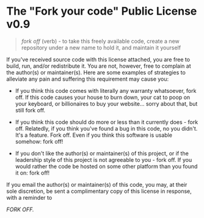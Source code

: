 # The "Fork your code" Public License v0.9

> _fork off_ (verb) - to take this freely available code, create a new
> repository under a new name to hold it, and maintain it yourself

If you've received source code with this license attached, you are free to
build, run, and/or redistribute it. You are not, however, free to complain at
the author(s) or maintainer(s). Here are some examples of strategies to
alleviate any pain and suffering this requirement may cause you:

- If you think this code comes with literally any warranty whatsoever, fork
  off. If this code causes your house to burn down, your cat to poop on your
  keyboard, or billionaires to buy your website... sorry about that, but still
  fork off.

- If you think this code should do more or less than it currently does - fork
  off. Relatedly, if you think you've found a bug in this code, no you didn't.
  It's a feature. Fork off. Even if you think this software is usable somehow:
  fork off!

- If you don't like the author(s) or maintainer(s) of this project, or if the
  leadership style of this project is not agreeable to you - fork off. If you
  would rather the code be hosted on some other platform than you found it on:
  fork off!

If you email the author(s) or maintainer(s) of this code, you may, at their
sole discretion, be sent a complimentary copy of this license in response, with
a reminder to

_FORK OFF._
